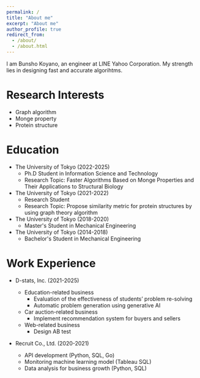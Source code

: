 ```yaml
---
permalink: /
title: "About me"
excerpt: "About me"
author_profile: true
redirect_from:
  - /about/
  - /about.html
---
```


I am Bunsho Koyano, an engineer at LINE Yahoo Corporation. My strength lies in designing fast and accurate algorihtms.


# Research Interests

- Graph algorithm
- Monge property
- Protein structure

# Education

- The University of Tokyo (2022-2025)
  - Ph.D Student in Information Science and Technology
  - Research Topic: Faster Algorithms Based on Monge Properties and Their Applications to Structural Biology
- The University of Tokyo (2021-2022)
  - Research Student
  - Research Topic: Propose similarity metric for protein structures by using graph theory algorithm
- The University of Tokyo (2018-2020)
  - Master's Student in Mechanical Engineering
- The University of Tokyo (2014-2018)
  - Bachelor's Student in Mechanical Engineering

# Work Experience

- D-stats, Inc. (2021-2025)
  - Education-related business
    - Evaluation of the effectiveness of students’ problem re-solving
    - Automatic problem generation using generative AI
  - Car auction-related business
    - Implement recommendation system for buyers and sellers
  - Web-related business
    - Design AB test

- Recruit Co., Ltd. (2020-2021)
  - API development (Python, SQL, Go)
  - Monitoring machine learning model (Tableau SQL)
  - Data analysis for business growth (Python, SQL)
